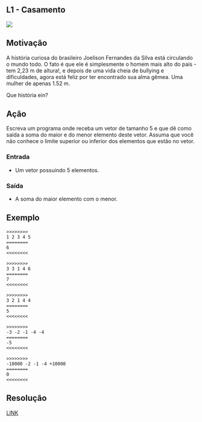 ## L1 - Casamento


![](__capa.jpg)

## Motivação

A história curiosa do brasileiro Joelison Fernandes da Silva está circulando o mundo todo. O fato é que ele é simplesmente o homem mais alto do país - tem 2,23 m de altura!, e depois de uma vida cheia de bullying e dificuldades, agora está feliz por ter encontrado sua alma gêmea. Uma mulher de apenas 1.52 m.

Que história ein?

## Ação

Escreva um programa onde receba um vetor de tamanho 5 e que dê como saída a soma do maior e do menor elemento deste vetor. Assuma que você não conhece o limite superior ou inferior dos elementos que estão no vetor.

### Entrada

*   Um vetor possuindo 5 elementos.

### Saída

*   A soma do maior elemento com o menor.

## Exemplo

```
>>>>>>>>
1 2 3 4 5
========
6
<<<<<<<<

>>>>>>>>
3 3 1 4 6
========
7
<<<<<<<<

>>>>>>>>
3 2 1 4 4
========
5
<<<<<<<<

>>>>>>>>
-3 -2 -1 -4 -4
========
-5
<<<<<<<<

>>>>>>>>
-10000 -2 -1 -4 +10000
========
0
<<<<<<<<
```

## Resolução

[LINK](https://youtube.com/BNGWieIrqIg)